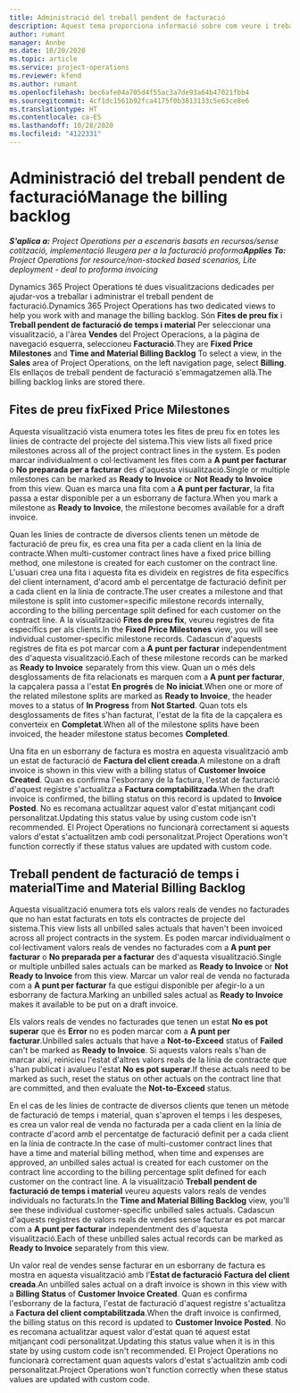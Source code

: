 ```yaml
---
title: Administració del treball pendent de facturació
description: Aquest tema proporciona informació sobre com veure i treballar el treball pendent de facturació al Project Operations.
author: rumant
manager: Annbe
ms.date: 10/20/2020
ms.topic: article
ms.service: project-operations
ms.reviewer: kfend
ms.author: rumant
ms.openlocfilehash: bec6afe04a705d4f55ac3a7de93a64b47021fbb4
ms.sourcegitcommit: 4cf1dc1561b92fca4175f0b3813133c5e63ce8e6
ms.translationtype: HT
ms.contentlocale: ca-ES
ms.lasthandoff: 10/28/2020
ms.locfileid: "4122331"
---
```

# <a name="manage-the-billing-backlog"></a><span data-ttu-id="c4357-103">Administració del treball pendent de facturació</span><span class="sxs-lookup"><span data-stu-id="c4357-103">Manage the billing backlog</span></span>

<span data-ttu-id="c4357-104">_**S'aplica a:** Project Operations per a escenaris basats en recursos/sense cotització, implementació lleugera per a la facturació proforma_</span><span class="sxs-lookup"><span data-stu-id="c4357-104">_**Applies To:** Project Operations for resource/non-stocked based scenarios, Lite deployment - deal to proforma invoicing_</span></span>

<span data-ttu-id="c4357-105">Dynamics 365 Project Operations té dues visualitzacions dedicades per ajudar-vos a treballar i administrar el treball pendent de facturació.</span><span class="sxs-lookup"><span data-stu-id="c4357-105">Dynamics 365 Project Operations has two dedicated views to help you work with and manage the billing backlog.</span></span> <span data-ttu-id="c4357-106">Són **Fites de preu fix** i **Treball pendent de facturació de temps i material** Per seleccionar una visualització, a l'àrea **Vendes** del Project Operacions, a la pàgina de navegació esquerra, seleccioneu **Facturació**.</span><span class="sxs-lookup"><span data-stu-id="c4357-106">They are **Fixed Price Milestones** and **Time and Material Billing Backlog** To select a view, in the **Sales** area of Project Operations, on the left navigation page, select **Billing**.</span></span> <span data-ttu-id="c4357-107">Els enllaços de treball pendent de facturació s'emmagatzemen allà.</span><span class="sxs-lookup"><span data-stu-id="c4357-107">The billing backlog links are stored there.</span></span>

## <a name="fixed-price-milestones"></a><span data-ttu-id="c4357-108">Fites de preu fix</span><span class="sxs-lookup"><span data-stu-id="c4357-108">Fixed Price Milestones</span></span>

<span data-ttu-id="c4357-109">Aquesta visualització vista enumera totes les fites de preu fix en totes les línies de contracte del projecte del sistema.</span><span class="sxs-lookup"><span data-stu-id="c4357-109">This view lists all fixed price milestones across all of the project contract lines in the system.</span></span> <span data-ttu-id="c4357-110">Es poden marcar individualment o col·lectivament les fites com a **A punt per facturar** o **No preparada per a facturar** des d'aquesta visualització.</span><span class="sxs-lookup"><span data-stu-id="c4357-110">Single or multiple milestones can be marked as **Ready to Invoice** or **Not Ready to Invoice** from this view.</span></span> <span data-ttu-id="c4357-111">Quan es marca una fita com a **A punt per facturar**, la fita passa a estar disponible per a un esborrany de factura.</span><span class="sxs-lookup"><span data-stu-id="c4357-111">When you mark a milestone as **Ready to Invoice**, the milestone becomes available for a draft invoice.</span></span>

<span data-ttu-id="c4357-112">Quan les línies de contracte de diversos clients tenen un mètode de facturació de preu fix, es crea una fita per a cada client en la línia de contracte.</span><span class="sxs-lookup"><span data-stu-id="c4357-112">When multi-customer contract lines have a fixed price billing method, one milestone is created for each customer on the contract line.</span></span> <span data-ttu-id="c4357-113">L'usuari crea una fita i aquesta fita es divideix en registres de fita específics del client internament, d'acord amb el percentatge de facturació definit per a cada client en la línia de contracte.</span><span class="sxs-lookup"><span data-stu-id="c4357-113">The user creates a milestone and that milestone is split into customer=specific milestone records internally, according to the billing percentage split defined for each customer on the contract line.</span></span> <span data-ttu-id="c4357-114">A la visualització **Fites de preu fix**, veureu registres de fita específics per als clients.</span><span class="sxs-lookup"><span data-stu-id="c4357-114">In the **Fixed Price Milestones** view, you will see individual customer-specific milestone records.</span></span> <span data-ttu-id="c4357-115">Cadascun d'aquests registres de fita es pot marcar com a **A punt per facturar** independentment des d'aquesta visualització.</span><span class="sxs-lookup"><span data-stu-id="c4357-115">Each of these milestone records can be marked as **Ready to Invoice** separately from this view.</span></span> <span data-ttu-id="c4357-116">Quan un o més dels desglossaments de fita relacionats es marquen com a **A punt per facturar**, la capçalera passa a l'estat **En progrés** de **No iniciat**.</span><span class="sxs-lookup"><span data-stu-id="c4357-116">When one or more of the related milestone splits are marked as **Ready to Invoice**, the header moves to a status of **In Progress** from **Not Started**.</span></span> <span data-ttu-id="c4357-117">Quan tots els desglossaments de fites s'han facturat, l'estat de la fita de la capçalera es converteix en **Completat**.</span><span class="sxs-lookup"><span data-stu-id="c4357-117">When all of the milestone splits have been invoiced, the header milestone status becomes **Completed**.</span></span>

<span data-ttu-id="c4357-118">Una fita en un esborrany de factura es mostra en aquesta visualització amb un estat de facturació de **Factura del client creada**.</span><span class="sxs-lookup"><span data-stu-id="c4357-118">A milestone on a draft invoice is shown in this view with a billing status of **Customer Invoice Created**.</span></span> <span data-ttu-id="c4357-119">Quan es confirma l'esborrany de la factura, l'estat de facturació d'aquest registre s'actualitza a **Factura comptabilitzada**.</span><span class="sxs-lookup"><span data-stu-id="c4357-119">When the draft invoice is confirmed, the billing status on this record is updated to **Invoice Posted**.</span></span> <span data-ttu-id="c4357-120">No es recomana actualitzar aquest valor d'estat mitjançant codi personalitzat.</span><span class="sxs-lookup"><span data-stu-id="c4357-120">Updating this status value by using custom code isn't recommended.</span></span> <span data-ttu-id="c4357-121">El Project Operations no funcionarà correctament si aquests valors d'estat s'actualitzen amb codi personalitzat.</span><span class="sxs-lookup"><span data-stu-id="c4357-121">Project Operations won't function correctly if these status values are updated with custom code.</span></span>

## <a name="time-and-material-billing-backlog"></a><span data-ttu-id="c4357-122">Treball pendent de facturació de temps i material</span><span class="sxs-lookup"><span data-stu-id="c4357-122">Time and Material Billing Backlog</span></span>

<span data-ttu-id="c4357-123">Aquesta visualització enumera tots els valors reals de vendes no facturades que no han estat facturats en tots els contractes de projecte del sistema.</span><span class="sxs-lookup"><span data-stu-id="c4357-123">This view lists all unbilled sales actuals that haven't been invoiced across all project contracts in the system.</span></span> <span data-ttu-id="c4357-124">Es poden marcar individualment o col·lectivament valors reals de vendes no facturades com a **A punt per facturar** o **No preparada per a facturar** des d'aquesta visualització.</span><span class="sxs-lookup"><span data-stu-id="c4357-124">Single or multiple unbilled sales actuals can be marked as **Ready to Invoice** or **Not Ready to Invoice** from this view.</span></span> <span data-ttu-id="c4357-125">Marcar un valor real de venda no facturada com a **A punt per facturar** fa que estigui disponible per afegir-lo a un esborrany de factura.</span><span class="sxs-lookup"><span data-stu-id="c4357-125">Marking an unbilled sales actual as **Ready to Invoice** makes it available to be put on a draft invoice.</span></span>

<span data-ttu-id="c4357-126">Els valors reals de vendes no facturades que tenen un estat **No es pot superar** que és **Error** no es poden marcar com a **A punt per facturar**.</span><span class="sxs-lookup"><span data-stu-id="c4357-126">Unbilled sales actuals that have a **Not-to-Exceed** status of **Failed** can't be marked as **Ready to Invoice**.</span></span> <span data-ttu-id="c4357-127">Si aquests valors reals s'han de marcar així, reinicieu l'estat d'altres valors reals de la línia de contracte que s'han publicat i avalueu l'estat **No es pot superar**.</span><span class="sxs-lookup"><span data-stu-id="c4357-127">If these actuals need to be marked as such, reset the status on other actuals on the contract line that are committed, and then evaluate the **Not-to-Exceed** status.</span></span>

<span data-ttu-id="c4357-128">En el cas de les línies de contracte de diversos clients que tenen un mètode de facturació de temps i material, quan s'aproven el temps i les despeses, es crea un valor real de venda no facturada per a cada client en la línia de contracte d'acord amb el percentatge de facturació definit per a cada client en la línia de contracte.</span><span class="sxs-lookup"><span data-stu-id="c4357-128">In the case of multi-customer contract lines that have a time and material billing method, when time and expenses are approved, an unbilled sales actual is created for each customer on the contract line according to the billing percentage split defined for each customer on the contract line.</span></span> <span data-ttu-id="c4357-129">A la visualització **Treball pendent de facturació de temps i material** veureu aquests valors reals de vendes individuals no facturats.</span><span class="sxs-lookup"><span data-stu-id="c4357-129">In the **Time and Material Billing Backlog** view, you'll see these individual customer-specific unbilled sales actuals.</span></span> <span data-ttu-id="c4357-130">Cadascun d'aquests registres de valors reals de vendes sense facturar es pot marcar com a **A punt per facturar** independentment des d'aquesta visualització.</span><span class="sxs-lookup"><span data-stu-id="c4357-130">Each of these unbilled sales actual records can be marked as **Ready to Invoice** separately from this view.</span></span>

<span data-ttu-id="c4357-131">Un valor real de vendes sense facturar en un esborrany de factura es mostra en aquesta visualització amb l'**Estat de facturació** **Factura del client creada**.</span><span class="sxs-lookup"><span data-stu-id="c4357-131">An unbilled sales actual on a draft invoice is shown in this view with a **Billing Status** of **Customer Invoice Created**.</span></span> <span data-ttu-id="c4357-132">Quan es confirma l'esborrany de la factura, l'estat de facturació d'aquest registre s'actualitza a **Factura del client comptabilitzada**.</span><span class="sxs-lookup"><span data-stu-id="c4357-132">When the draft invoice is confirmed, the billing status on this record is updated to **Customer Invoice Posted**.</span></span> <span data-ttu-id="c4357-133">No es recomana actualitzar aquest valor d'estat quan té aquest estat mitjançant codi personalitzat.</span><span class="sxs-lookup"><span data-stu-id="c4357-133">Updating this status value when it is in this state by using custom code isn't recommended.</span></span> <span data-ttu-id="c4357-134">El Project Operations no funcionarà correctament quan aquests valors d'estat s'actualitzin amb codi personalitzat.</span><span class="sxs-lookup"><span data-stu-id="c4357-134">Project Operations won't function correctly when these status values are updated with custom code.</span></span>
